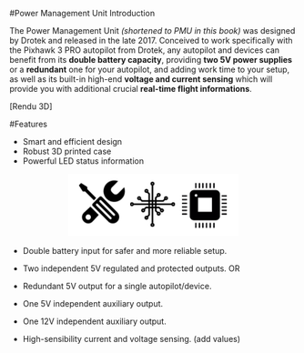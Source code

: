 #Power Management Unit Introduction

The Power Management Unit _(shortened to PMU in this book)_ was designed by Drotek and released in the late 2017. Conceived to work specifically with the Pixhawk 3 PRO autopilot from Drotek, any autopilot and devices can benefit from its **double battery capacity**, providing **two 5V power supplies** or a **redundant** one for your autopilot, and adding work time to your setup, as well as its built-in high-end **voltage and current sensing** which will provide you with additional crucial **real-time flight informations**.

[Rendu 3D]

#Features

- Smart and efficient design
- Robust 3D printed case
- Powerful LED status information

<p align="center">
  <img src="./images/ico1.png?raw=true" alt="Hardware"/>
</p>

- Double battery input for safer and more reliable setup.

- Two independent 5V regulated and protected outputs.
OR
- Redundant 5V output for a single autopilot/device.

- One 5V independent auxiliary output.
- One 12V independent auxiliary output.
- High-sensibility current and voltage sensing. (add values)

